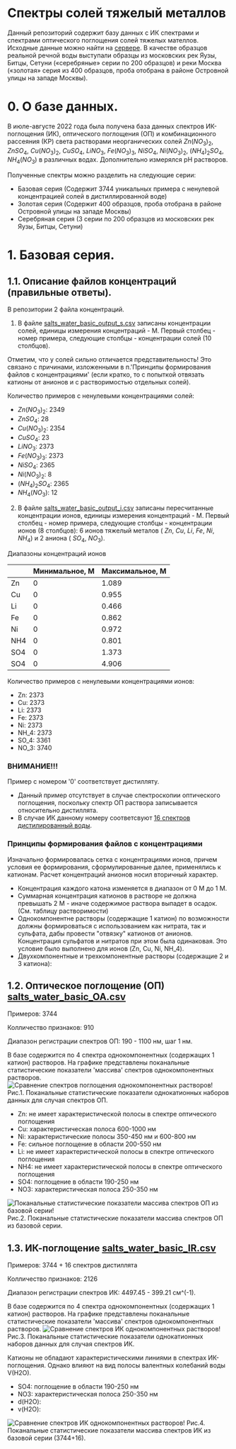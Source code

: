 # Спектры солей тяжелый металлов

Данный репозиторий содержит базу данных с ИК спектрами и спектрами оптического поглощения солей тяжелых мателлов. Исходные данные можно найти на [сервере](http://213.131.1.132:25621/owncloud/index.php/apps/files/?dir=/HM_Salts_water_2022&fileid=281971). 
В качестве образцов реальной речной воды выступали образцы из московских рек Яузы, Битцы, Сетуни («серебряные» серии по 200 образцов) и реки Москва («золотая» серия из 400 образцов, проба отобрана в районе Островной улицы на западе Москвы). 

# 0. О базе данных.
В июле-августе 2022 года была получена база данных спектров ИК-поглощения (ИК), оптического поглощения (ОП) и комбинационного рассеяния (КР) света растворами неорганических солей $Zn(NO_3)_2$, $ZnSO_4$, $Cu(NO_3)_2$, $СuSO_4$, $LiNO_3$, $Fe(NO_3)_3$, $NiSO_4$, $Ni(NO_3)_2$, $(NH_4)_2SO_4$, $NH_4(NO_3)$ в различных водах. Дополнительно измерялся pH растворов.

Полученные спектры можно разделить на следующие серии:
- Базовая серия (Содержит 3744 уникальных примера с ненулевой концентрацией солей в дистиллированной воде)
- Золотая серия (Содержит 400 образцов, проба отобрана в районе Островной улицы на западе Москвы)
- Серебряная серия (3 серии по 200 образцов из московских рек Яузы, Битцы, Сетуни)

# 1. Базовая серия.

## 1.1. Описание файлов концентраций (правильные ответы). 
В репозитории 2 файла концентраций. 
 1. В файле [salts_water_basic_output_s.csv](./data/raw/salts_water_basic_output_s.csv) записаны концентрации солей, единицы измерения концентраций - М.
 Первый столбец - номер примера, следующие столбцы - концентрации солей (10 столбцов).
 
 Отметим, что у солей сильно отличается представительность! Это связано с причинами, изложенными в п.'Принципы формирования файлов с концентрациями' (если кратко, то с попыткой отвязать катионы от анионов и с растворимостью отдельных солей).
 
 Количество примеров с ненулевыми концентрациями солей:
 - $Zn(NO_3)_2$: 2349
 - $ZnSO_4$: 28
 - $Cu(NO_3)_2$: 2354
 - $СuSO_4$: 23
 - $LiNO_3$: 2373
 - $Fe(NO_3)_3$: 2373
 - $NiSO_4$: 2365
 - $Ni(NO_3)_2$: 8
 - $(NH_4)_2SO_4$: 2365
 - $NH_4(NO_3)$: 12
 
 2. В файле [salts_water_basic_output_i.csv](./data/raw/salts_water_basic_output_i.csv) записаны пересчитанные концентрации ионов, единицы измерения концентраций - М. Первый столбец - номер примера, следующие столбцы - концентрации ионов (8 столбцов): 6 ионов тяжелый металов ( $Zn$, $Cu$, $Li$, $Fe$, $Ni$, $NH_4$) и 2 аниона ( $SO_4$, $NO_3$).

Диапазоны концентраций ионов

|  | Минимальное, М | Максимальное, М |
| --- | --- | --- |
| Zn | 0 | 1.089 |
| Cu | 0 | 0.955 |
| Li | 0 | 0.466 |
| Fe | 0 | 0.862 |
| Ni | 0 | 0.972 |
| NH4 | 0 | 0.801 |
| SO4 | 0 | 1.373 |
| SO4 | 0 | 4.906 |
 
  Количество примеров с ненулевыми концентрациями ионов:
 - Zn: 2373
 - Cu: 2373
 - Li: 2373
 - Fe: 2373
 - Ni: 2373
 - NH_4: 2373
 - SO_4: 3361
 - NO_3: 3740

### ВНИМАНИЕ!!! 
Пример с номером '0' соответствует дистилляту.

- Данный пример отсутствует в случае спектроскопии оптического поглощения, поскольку спектр ОП раствора записывается относительно дистиллята.
- В случае ИК данному номеру соответсвуют [16 спектров дистилированный воды](./data/raw/salts_water_basic_IR_baseline.csv).

### Принципы формирования файлов с концентрациями

Изначально формировалась сетка с концентрациями ионов, причем условия ее формирования, сформулированные далее, применялись к катионам. Расчет концентраций анионов носил вторичный характер.

- Концентрация каждого катона изменяется в диапазон от 0 М до 1 М.
- Суммарная концентрация катионов в растворе не должна превышать 2 М - иначе содержимое раствора выпадет в осадок. (См. таблицу растворимости)
- Однокомпонентне растворы (содержащие 1 катион) по возможности должны формироваться с использованием как нитрата, так и сульфата, дабы провести "отвязку" катионов от анионов. Концентрация сульфатов и нитратов при этом была одинаковая. Это условие было выполнено для ионов (Zn, Cu, Ni, NH_4).
- Двухкомпонентные и трехкомпонентные растворы (содержащие 2 и 3 катиона): 

## 1.2. Оптическое поглощение (ОП) [salts_water_basic_OA.csv](./data/raw/salts_water_basic_OA.csv)
Примеров: 3744

Колличество признаков: 910

Диапазон регистрации спектров ОП: 190 - 1100 нм, шаг 1 нм.

В базе содержится по 4 спектра однокомпонентных (содержащих 1 катион) растворов. На графике представлены поканальные статистические показатели 'массива' спектров однокомпонентных растворов. 
![Сравнение спектров поглощения однокомпонентных растворов!](./images/OA_1_comp.jpg "Сравнение спектров поглощения однокомпонентных растворов")
Рис.1. Поканальные статистические показатели однокатионных наборов данных для случая спектров ОП.

- Zn: не имеет характеристической полосы в спектре оптического поглощения
- Cu: характеристическая полоса 600-1000 нм
- Ni: характеристические полосы 350-450 нм и 600-800 нм
- Fe: сильное поглощение в области 200-550 нм
- Li: не имеет характеристической полосы в спектре оптического поглощения
- NH4: не имеет характеристической полосы в спектре оптического поглощения
- SO4: поглощение в области 190-250 нм
- NO3: характеристическая полоса 250-350 нм

![Поканальные статистические показатели массива спектров ОП из базовой серии!](./images/OA_1_comp_full_set.jpg "Поканальные статистические показатели массива спектров ОП из базовой серии")
Рис.2. Поканальные статистические показатели массива спектров ОП из базовой серии.

## 1.3. ИК-поглощение  [salts_water_basic_IR.csv](./data/raw/salts_water_basic_IR.csv)

Примеров: 3744 + 16 спектров дистиллята

Колличество признаков: 2126

Диапазон регистрации спектров ИК: 4497.45 - 399.21 см^(-1).

В базе содержится по 4 спектра однокомпонентных (содержащих 1 катион) растворов. На графике представлены поканальные статистические показатели 'массива' спектров однокомпонентных растворов.
![Сравнение спектров ИК однокомпонентных растворов!](./images/IR_1_comp.jpg "Сравнение спектров ИК однокомпонентных растворов")
Рис.3. Поканальные статистические показатели однокатионных наборов данных для случая спектров ИК.

Катионы не обладают характеристическими линиями в спектрах ИК-поглощения. Однако влияют на вид полосы валентных колебаний воды V(H2O).

- SO4: поглощение в области 190-250 нм
- NO3: характеристическая полоса 250-350 нм
- d(H2O):
- v(H2O):


![Сравнение спектров ИК однокомпонентных растворов!](./images/IR_1_comp_full_set.jpg "Сравнение спектров ИК однокомпонентных растворов")
Рис.4. Поканальные статистические показатели массива спектров ИК из базовой серии (3744+16).
